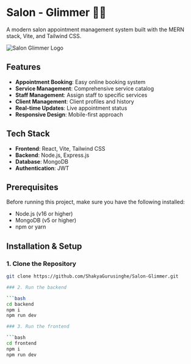 # Salon - Glimmer 💇‍♀️

A modern salon appointment management system built with the MERN stack, Vite, and Tailwind CSS.

![Salon Glimmer Logo](./client/public/logo.png)

## Features

- **Appointment Booking**: Easy online booking system
- **Service Management**: Comprehensive service catalog
- **Staff Management**: Assign staff to specific services
- **Client Management**: Client profiles and history
- **Real-time Updates**: Live appointment status
- **Responsive Design**: Mobile-first approach

## Tech Stack

- **Frontend**: React, Vite, Tailwind CSS
- **Backend**: Node.js, Express.js
- **Database**: MongoDB
- **Authentication**: JWT

## Prerequisites

Before running this project, make sure you have the following installed:

- Node.js (v16 or higher)
- MongoDB (v5 or higher)
- npm or yarn

## Installation & Setup

### 1. Clone the Repository

```bash
git clone https://github.com/ShakyaGurusinghe/Salon-Glimmer.git

### 2. Run the backend

```bash
cd backend
npm i
npm run dev

### 3. Run the frontend

```bash
cd frontend
npm i
npm run dev